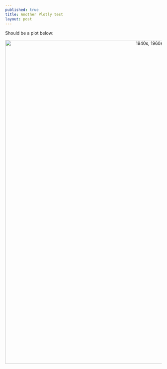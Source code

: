 ```yaml
---
published: true
title: Another Plotly test
layout: post
---
```

Should be a plot below:

<div>
    <a href="https://plot.ly/~maegul/44/" target="_blank" title="1940s, 1960s, 1990s, 2006-2014" style="display: block; text-align: center;"><img src="https://plot.ly/~maegul/44.png" alt="1940s, 1960s, 1990s, 2006-2014" style="max-width: 100%;width: 1040px;"  width="1040" onerror="this.onerror=null;this.src='https://plot.ly/404.png';" /></a>
    <script data-plotly="maegul:44"  src="https://plot.ly/embed.js" async></script>
</div>

